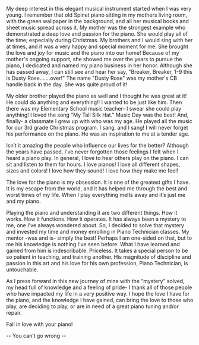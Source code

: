 ---
---

My deep interest in this elegant musical instrument started when I was very young. I remember that old Spinet piano sitting in my mothers living room, with the green wallpaper in the background, and all her musical books and sheet music spread across it. My mother was the strongest example who demonstrated a deep love and passion for the piano. She would play all of the time; especially during Christmas. My brothers and I would sing with her at times, and it was a very happy and special moment for me. She brought the love and joy for music and the piano into our home! Because of my mother's ongoing support, she showed me over the years to pursue the piano, I dedicated and named my piano business in her honor. Although she has passed away, I can still see and hear her say, "Breaker, Breaker, 1-9 this is Dusty Rose.......over!" The name "Dusty Rose" was my mother's CB handle back in the day. She was quite proud of it!

My older brother played the piano as well and I thought he was great at it! He could do anything and everything!! I wanted to be just like him. Then there was my Elementary School music teacher- I swear she could play anything! I loved the song “My Tall Silk Hat.” Music Day was the best! And, finally- a classmate I grew up with who was my age. He played all the music for our 3rd grade Christmas program. I sang, and I sang! I will never forget his performance on the piano. He was an inspiration to me at a tender age.

Isn’t it amazing the people who influence our lives for the better? Although the years have passed, I've never forgotten those feelings I felt when I heard a piano play. In general, I love to hear others play on the piano. I can sit and listen to them for hours. I love pianos! I love all different shapes, sizes and colors! I love how they sound! I love how they make me feel!

The love for the piano is my obsession. It is one of the greatest gifts I have. It is my escape from the world, and it has helped me through the best and worst times of my life. When I play everything melts away and it’s just me and my piano.

Playing the piano and understanding it are two different things. How it works. How it functions. How it operates. It has always been a mystery to me, one I've always wondered about. So, I decided to solve that mystery and invested my time and money enrolling in Piano Technician classes. My mentor -was and is- simply the best! Perhaps I am one-sided on that, but to me his knowledge is nothing I've seen before. What I have learned and gained from him is indescribable. Priceless. It takes a special person to be so patient in teaching, and training another. His magnitude of discipline and passion in this art and his love for his own profession, Piano Technician, is untouchable.

As I press forward in this new journey of mine with the “mystery” solved, my head full of knowledge and a feeling of pride- I thank all of those people who have impacted my life in a very positive way. I hope the love I have for the piano, and the knowledge I have gained, can bring the love to those who play, are deciding to play, or are in need of a great piano tuning and/or repair.

Fall in love with your piano!

-- You can’t go wrong -- 